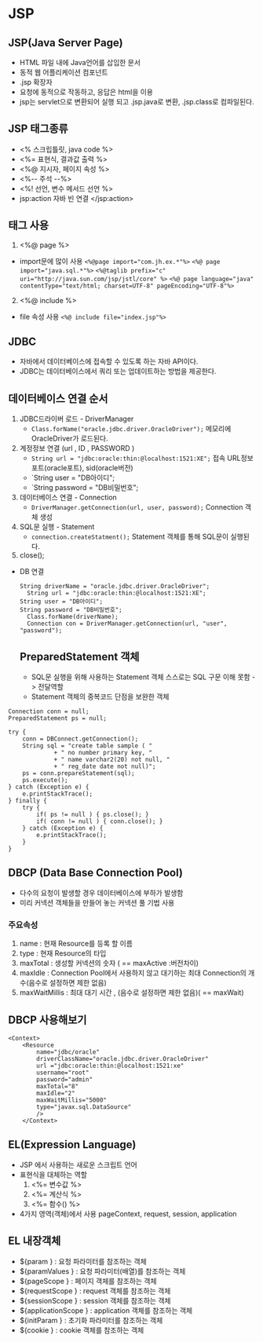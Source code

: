 # JSP

## JSP(Java Server Page)
  - HTML 파일 내에 Java언어를 삽입한 문서
  - 동적 웹 어플리케이션 컴포넌트
  - .jsp 확장자
  - 요청에 동적으로 작동하고, 응답은 html을 이용
  - jsp는 servlet으로 변환되어 실행 되고 .jsp.java로 변환, .jsp.class로 컴파일된다.
  
## JSP 태그종류
- <% 스크립틀릿, java code %>
- <%= 표현식, 결과값 출력 %>
- <%@ 지시자, 페이지 속성 %>
- <%-- 주석 --%>
- <%! 선언, 변수 메서드 선언 %>
- jsp:action 자바 빈 연결 </jsp:action>

## 태그 사용
1. <%@ page %>
- import문에 많이 사용
`<%@page import="com.jh.ex.*"%>`
`<%@ page import="java.sql.*"%>`
`<%@taglib prefix="c" uri="http://java.sun.com/jsp/jstl/core" %>`
`<%@ page language="java" contentType="text/html; charset=UTF-8" pageEncoding="UTF-8"%>`

2. <%@ include %>
- file 속성 사용
`<%@ include file="index.jsp"%>`

## JDBC
  - 자바에서 데이터베이스에 접속할 수 있도록 하는 자바 API이다. 
  - JDBC는 데이터베이스에서 쿼리 또는 업데이트하는 방법을 제공한다.
  
  ## 데이터베이스 연결 순서
1. JDBC드라이버 로드 - DriverManager
    - `Class.forName("oracle.jdbc.driver.OracleDriver");` 메모리에 OracleDriver가 로드된다.
2. 계정정보 연결 (url , ID , PASSWORD )
    - `String url = "jdbc:oracle:thin:@localhost:1521:XE";` 접속 URL정보 포트(oracle포트), sid(oracle버전)
    - `String user = "DB아이디";
    - `String password = "DB비밀번호";
3. 데이터베이스 연결 - Connection
    - `DriverManager.getConnection(url, user, password);` Connection 객체 생성
4. SQL문 실행 - Statement
    - `connection.createStatment();` Statement 객체를 통해 SQL문이 실행된다.
5. close();

- DB 연결
  ~~~
  String driverName = "oracle.jdbc.driver.OracleDriver";
	String url = "jdbc:oracle:thin:@localhost:1521:XE";
  String user = "DB아이디";
  String password = "DB비밀번호";
	Class.forName(driverName);
	Connection con = DriverManager.getConnection(url, "user", "password"); 
  ~~~
  ## PreparedStatement 객체
  	- SQL문 실행을 위해 사용하는 Statement 객체 스스로는 SQL 구문 이해 못함 -> 전달역할
	- Statement 객체의 중복코드 단점을 보완한 객체
~~~
Connection conn = null;					
PreparedStatement ps = null;

try {
	conn = DBConnect.getConnection();
	String sql = "create table sample ( " 
			 + " no number primary key, "
			 + " name varchar2(20) not null, "
			 + " reg_date date not null)";
	ps = conn.prepareStatement(sql);
	ps.execute();
} catch (Exception e) {
	e.printStackTrace();
} finally {
	try {
		if( ps != null ) { ps.close(); }
		if( conn != null ) { conn.close(); }
	} catch (Exception e) {
		e.printStackTrace();
	}
}
~~~

## DBCP (Data Base Connection Pool)
- 다수의 요청이 발생할 경우 데이터베이스에 부하가 발생함
- 미리 커넥션 객체들을 만들어 놓는 커넥션 풀 기법 사용

### 주요속성
1. name : 현재 Resource를 등록 할 이름
2. type : 현재 Resource의 타입
3. maxTotal : 생성할 커넥션의 숫자 ( == maxActive :버전차이)
4. maxIdle :  Connection Pool에서 사용하지 않고 대기하는 최대 Connection의 개수(음수로 설정하면 제한 없음)
5. maxWaitMillis : 최대 대기 시간 , (음수로 설정하면 제한 없음)( == maxWait)

## DBCP 사용해보기
~~~
<Context>
	<Resource
		name="jdbc/oracle"
		driverClassName="oracle.jdbc.driver.OracleDriver"
		url ="jdbc:oracle:thin:@localhost:1521:xe"
		username="root"
		password="admin"
		maxTotal="8"
		maxIdle="2"
		maxWaitMillis="5000"
		type="javax.sql.DataSource"
		/>
	</Context>
~~~

## EL(Expression Language)
- JSP 에서 사용하는 새로운 스크립트 언어
- 표현식을 대체하는 역할 
	1. <%= 변수값 %>
	2. <%= 계산식 %>
	3. <%= 함수() %>
- 4가지 영역(객체)에서 사용
pageContext, request, session, application

## EL 내장객체
- ${param } : 요청 파라미터를 참조하는 객체
- ${paramValues } : 요청 파라미터(배열)를 참조하는 객체
- ${pageScope } : 페이지 객체를 참조하는 객체
- ${requestScope } : request 객체를 참조하는 객체
- ${sessionScope } : session 객체를 참조하는 객체
- ${applicationScope } : application 객체를 참조하는 객체
- ${initParam } : 초기화 파라미터를 참조하는 객체
- ${cookie } : cookie 객체를 참조하는 객체
